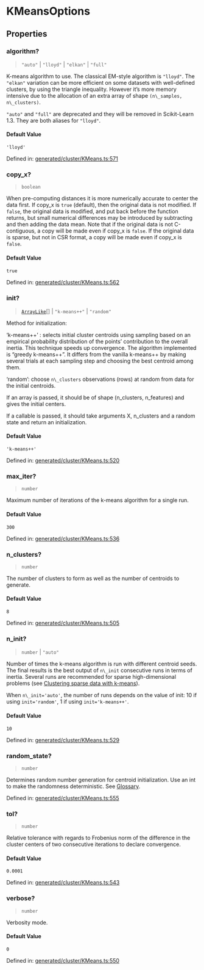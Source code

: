 # KMeansOptions

## Properties

### algorithm?

> `"auto"` \| `"lloyd"` \| `"elkan"` \| `"full"`

K-means algorithm to use. The classical EM-style algorithm is `"lloyd"`. The `"elkan"` variation can be more efficient on some datasets with well-defined clusters, by using the triangle inequality. However it’s more memory intensive due to the allocation of an extra array of shape `(n\_samples, n\_clusters)`.

`"auto"` and `"full"` are deprecated and they will be removed in Scikit-Learn 1.3. They are both aliases for `"lloyd"`.

#### Default Value

`'lloyd'`

Defined in:  [generated/cluster/KMeans.ts:571](https://github.com/transitive-bullshit/scikit-learn-ts/blob/122b3c0/packages/sklearn/src/generated/cluster/KMeans.ts#L571)

### copy\_x?

> `boolean`

When pre-computing distances it is more numerically accurate to center the data first. If copy\_x is `true` (default), then the original data is not modified. If `false`, the original data is modified, and put back before the function returns, but small numerical differences may be introduced by subtracting and then adding the data mean. Note that if the original data is not C-contiguous, a copy will be made even if copy\_x is `false`. If the original data is sparse, but not in CSR format, a copy will be made even if copy\_x is `false`.

#### Default Value

`true`

Defined in:  [generated/cluster/KMeans.ts:562](https://github.com/transitive-bullshit/scikit-learn-ts/blob/122b3c0/packages/sklearn/src/generated/cluster/KMeans.ts#L562)

### init?

> [`ArrayLike`](../types/ArrayLike.md)[] \| `"k-means++"` \| `"random"`

Method for initialization:

‘k-means++’ : selects initial cluster centroids using sampling based on an empirical probability distribution of the points’ contribution to the overall inertia. This technique speeds up convergence. The algorithm implemented is “greedy k-means++”. It differs from the vanilla k-means++ by making several trials at each sampling step and choosing the best centroid among them.

‘random’: choose `n\_clusters` observations (rows) at random from data for the initial centroids.

If an array is passed, it should be of shape (n\_clusters, n\_features) and gives the initial centers.

If a callable is passed, it should take arguments X, n\_clusters and a random state and return an initialization.

#### Default Value

`'k-means++'`

Defined in:  [generated/cluster/KMeans.ts:520](https://github.com/transitive-bullshit/scikit-learn-ts/blob/122b3c0/packages/sklearn/src/generated/cluster/KMeans.ts#L520)

### max\_iter?

> `number`

Maximum number of iterations of the k-means algorithm for a single run.

#### Default Value

`300`

Defined in:  [generated/cluster/KMeans.ts:536](https://github.com/transitive-bullshit/scikit-learn-ts/blob/122b3c0/packages/sklearn/src/generated/cluster/KMeans.ts#L536)

### n\_clusters?

> `number`

The number of clusters to form as well as the number of centroids to generate.

#### Default Value

`8`

Defined in:  [generated/cluster/KMeans.ts:505](https://github.com/transitive-bullshit/scikit-learn-ts/blob/122b3c0/packages/sklearn/src/generated/cluster/KMeans.ts#L505)

### n\_init?

> `number` \| `"auto"`

Number of times the k-means algorithm is run with different centroid seeds. The final results is the best output of `n\_init` consecutive runs in terms of inertia. Several runs are recommended for sparse high-dimensional problems (see [Clustering sparse data with k-means](../../auto_examples/text/plot_document_clustering.html#kmeans-sparse-high-dim)).

When `n\_init='auto'`, the number of runs depends on the value of init: 10 if using `init='random'`, 1 if using `init='k-means++'`.

#### Default Value

`10`

Defined in:  [generated/cluster/KMeans.ts:529](https://github.com/transitive-bullshit/scikit-learn-ts/blob/122b3c0/packages/sklearn/src/generated/cluster/KMeans.ts#L529)

### random\_state?

> `number`

Determines random number generation for centroid initialization. Use an int to make the randomness deterministic. See [Glossary](../../glossary.html#term-random_state).

Defined in:  [generated/cluster/KMeans.ts:555](https://github.com/transitive-bullshit/scikit-learn-ts/blob/122b3c0/packages/sklearn/src/generated/cluster/KMeans.ts#L555)

### tol?

> `number`

Relative tolerance with regards to Frobenius norm of the difference in the cluster centers of two consecutive iterations to declare convergence.

#### Default Value

`0.0001`

Defined in:  [generated/cluster/KMeans.ts:543](https://github.com/transitive-bullshit/scikit-learn-ts/blob/122b3c0/packages/sklearn/src/generated/cluster/KMeans.ts#L543)

### verbose?

> `number`

Verbosity mode.

#### Default Value

`0`

Defined in:  [generated/cluster/KMeans.ts:550](https://github.com/transitive-bullshit/scikit-learn-ts/blob/122b3c0/packages/sklearn/src/generated/cluster/KMeans.ts#L550)
